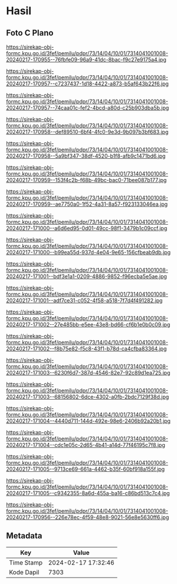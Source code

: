 # Hasil

## Foto C Plano

https://sirekap-obj-formc.kpu.go.id/3fef/pemilu/pdpr/73/14/04/10/01/7314041001008-20240217-170955--76fbfe09-96a9-41dc-8bac-f9c27e9175a4.jpg

https://sirekap-obj-formc.kpu.go.id/3fef/pemilu/pdpr/73/14/04/10/01/7314041001008-20240217-170957--c7237437-1d18-4422-a873-b5af643b22f6.jpg

https://sirekap-obj-formc.kpu.go.id/3fef/pemilu/pdpr/73/14/04/10/01/7314041001008-20240217-170957--74caa01c-fef2-4bcd-a80d-c25b903dba5b.jpg

https://sirekap-obj-formc.kpu.go.id/3fef/pemilu/pdpr/73/14/04/10/01/7314041001008-20240217-170958--def89510-6bf4-4fc0-9e3d-9b097b3bf683.jpg

https://sirekap-obj-formc.kpu.go.id/3fef/pemilu/pdpr/73/14/04/10/01/7314041001008-20240217-170958--5a9bf347-38df-4520-b1f8-afb9c1471bd6.jpg

https://sirekap-obj-formc.kpu.go.id/3fef/pemilu/pdpr/73/14/04/10/01/7314041001008-20240217-170959--153f4c2b-f68b-49bc-bac0-71bee087b177.jpg

https://sirekap-obj-formc.kpu.go.id/3fef/pemilu/pdpr/73/14/04/10/01/7314041001008-20240217-170959--ae7750a0-1f52-4a31-8a57-f923133046ea.jpg

https://sirekap-obj-formc.kpu.go.id/3fef/pemilu/pdpr/73/14/04/10/01/7314041001008-20240217-171000--a6d6ed95-0d01-49cc-98f1-3479b1c09ccf.jpg

https://sirekap-obj-formc.kpu.go.id/3fef/pemilu/pdpr/73/14/04/10/01/7314041001008-20240217-171000--b99ea55d-937d-4e04-9e65-156cfbeab9db.jpg

https://sirekap-obj-formc.kpu.go.id/3fef/pemilu/pdpr/73/14/04/10/01/7314041001008-20240217-171001--bdf3e1a1-0209-4886-9852-f96ecba5e5ae.jpg

https://sirekap-obj-formc.kpu.go.id/3fef/pemilu/pdpr/73/14/04/10/01/7314041001008-20240217-171001--adf7ce31-c052-4f58-a518-7f7d4f491282.jpg

https://sirekap-obj-formc.kpu.go.id/3fef/pemilu/pdpr/73/14/04/10/01/7314041001008-20240217-171002--27e485bb-e5ee-43e8-bd66-cf6b1e0b0c09.jpg

https://sirekap-obj-formc.kpu.go.id/3fef/pemilu/pdpr/73/14/04/10/01/7314041001008-20240217-171002--f8b75e82-f5c8-43f1-b78d-ca4cfba83364.jpg

https://sirekap-obj-formc.kpu.go.id/3fef/pemilu/pdpr/73/14/04/10/01/7314041001008-20240217-171003--6230f6d7-387d-4546-82e7-92c89d1ea725.jpg

https://sirekap-obj-formc.kpu.go.id/3fef/pemilu/pdpr/73/14/04/10/01/7314041001008-20240217-171003--68156802-6dce-4302-a0fb-2bdc7129f38d.jpg

https://sirekap-obj-formc.kpu.go.id/3fef/pemilu/pdpr/73/14/04/10/01/7314041001008-20240217-171004--4440d711-144d-492e-98e6-2406b92a20b1.jpg

https://sirekap-obj-formc.kpu.go.id/3fef/pemilu/pdpr/73/14/04/10/01/7314041001008-20240217-171004--cdc1e05c-2d65-4b41-a14d-77f46195c7f8.jpg

https://sirekap-obj-formc.kpu.go.id/3fef/pemilu/pdpr/73/14/04/10/01/7314041001008-20240217-171005--9713ce69-661a-4462-b35f-60bf918a155f.jpg

https://sirekap-obj-formc.kpu.go.id/3fef/pemilu/pdpr/73/14/04/10/01/7314041001008-20240217-171005--c9342355-8a6d-455a-ba16-c86bd513c7c4.jpg

https://sirekap-obj-formc.kpu.go.id/3fef/pemilu/pdpr/73/14/04/10/01/7314041001008-20240217-170956--226e78ec-4f59-48e8-9021-56e8e5630ff6.jpg


## Metadata

| Key        | Value               |
| ---------- | ------------------- |
| Time Stamp | 2024-02-17 17:32:46 |
| Kode Dapil | 7303                |



